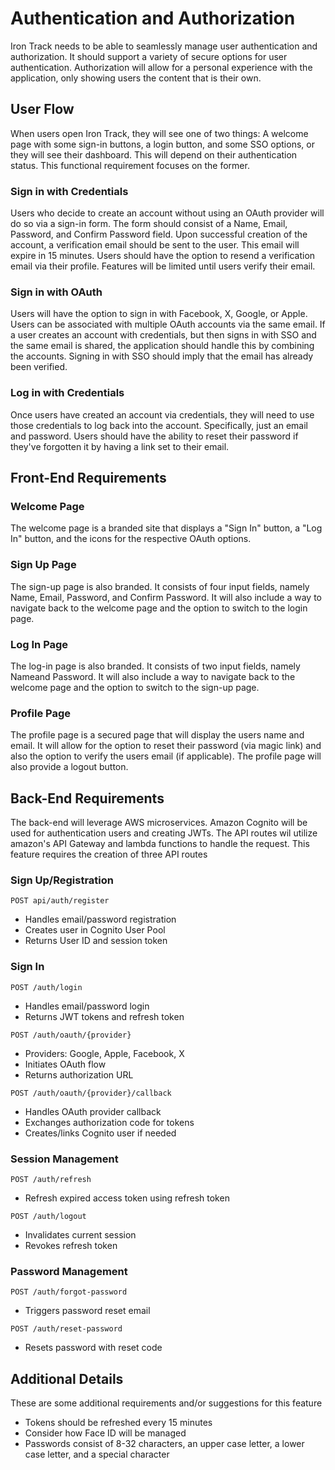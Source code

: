 # Authentication and Authorization

Iron Track needs to be able to seamlessly manage user authentication and authorization. It should support a variety of secure options for user authentication. Authorization will allow for a personal experience with the application, only showing users the content that is their own. 

## User Flow

When users open Iron Track, they will see one of two things: A welcome page with some sign-in buttons, a login button, and some SSO options, or they will see their dashboard. This will depend on their authentication status. This functional requirement focuses on the former.

### Sign in with Credentials

Users who decide to create an account without using an OAuth provider will do so via a sign-in form. The form should consist of a Name, Email, Password, and Confirm Password field. Upon successful creation of the account, a verification email should be sent to the user. This email will expire in 15 minutes. Users should have the option to resend a verification email via their profile. Features will be limited until users verify their email. 

### Sign in with OAuth

Users will have the option to sign in with Facebook, X, Google, or Apple. Users can be associated with multiple OAuth accounts via the same email. If a user creates an account with credentials, but then signs in with SSO and the same email is shared, the application should handle this by combining the accounts. Signing in with SSO should imply that the email has already been verified.

### Log in with Credentials

Once users have created an account via credentials, they will need to use those credentials to log back into the account. Specifically, just an email and password. Users should have the ability to reset their password if they've forgotten it by having a link set to their email. 

## Front-End Requirements

### Welcome Page

The welcome page is a branded site that displays a "Sign In" button, a "Log In" button, and the icons for the respective OAuth options.

### Sign Up Page 

The sign-up page is also branded. It consists of four input fields, namely Name, Email, Password, and Confirm Password. It will also include a way to navigate back to the welcome page and the option to switch to the login page.

### Log In Page 

The log-in page is also branded. It consists of two input fields, namely Nameand Password. It will also include a way to navigate back to the welcome page and the option to switch to the sign-up page.

### Profile Page

The profile page is a secured page that will display the users name and email. It will allow for the option to reset their password (via magic link) and also the option to verify the users email (if applicable). The profile page will also provide a logout button.


## Back-End Requirements

The back-end will leverage AWS microservices. Amazon Cognito will be used for authentication users and creating JWTs. The API routes wil utilize amazon's API Gateway and lambda functions to handle the request. This feature requires the creation of three API routes

### Sign Up/Registration

`POST api/auth/register`

- Handles email/password registration
- Creates user in Cognito User Pool
- Returns User ID and session token

### Sign In

`POST /auth/login`
- Handles email/password login
- Returns JWT tokens and refresh token

`POST /auth/oauth/{provider}`
- Providers: Google, Apple, Facebook, X
- Initiates OAuth flow
- Returns authorization URL

`POST /auth/oauth/{provider}/callback`
- Handles OAuth provider callback
- Exchanges authorization code for tokens
- Creates/links Cognito user if needed

### Session Management

`POST /auth/refresh`
- Refresh expired access token using refresh token

`POST /auth/logout`
- Invalidates current session
- Revokes refresh token

### Password Management

`POST /auth/forgot-password`
- Triggers password reset email

`POST /auth/reset-password`
- Resets password with reset code

## Additional Details

These are some additional requirements and/or suggestions for this feature
- Tokens should be refreshed every 15 minutes
- Consider how Face ID will be managed
- Passwords consist of 8-32 characters, an upper case letter, a lower case letter, and a special character
